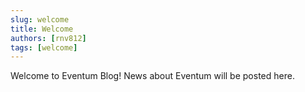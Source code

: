```yaml
---
slug: welcome
title: Welcome
authors: [rnv812]
tags: [welcome]
---
```


Welcome to Eventum Blog! News about Eventum will be posted here.
